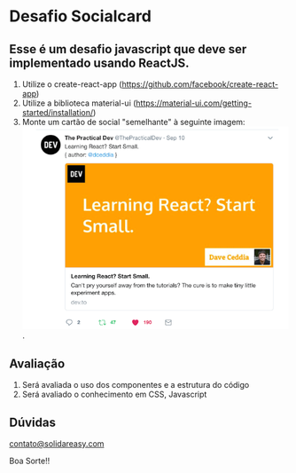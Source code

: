 # Desafio Socialcard

## Esse é um desafio javascript que deve ser implementado usando ReactJS.

1. Utilize o create-react-app (https://github.com/facebook/create-react-app)
1. Utilize a biblioteca material-ui (https://material-ui.com/getting-started/installation/)
1. Monte um cartão de social "semelhante" à seguinte imagem: 
![SocialCard](/data/socialcard.png).


## Avaliação
1. Será avaliada o uso dos componentes e a estrutura do código
1. Será avaliado o conhecimento em CSS, Javascript

## Dúvidas
contato@solidareasy.com

Boa Sorte!!

